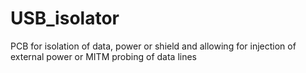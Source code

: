 # USB_isolator
PCB for isolation of data, power or shield and allowing for injection of external power or MITM probing of data lines
